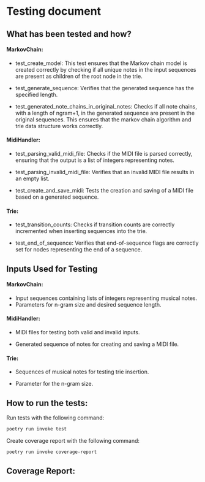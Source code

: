 # Testing document

## What has been tested and how?

#### MarkovChain:

- test_create_model: This test ensures that the Markov chain model is created correctly by checking if all unique notes in the input sequences are present as children of the root node in the trie.

- test_generate_sequence: Verifies that the generated sequence has the specified length.

- test_generated_note_chains_in_original_notes: Checks if all note chains, with a length of ngram+1, in the generated sequence are present in the original sequences. This ensures that the markov chain algorithm and trie data structure works correctly.

#### MidiHandler:

- test_parsing_valid_midi_file: Checks if the MIDI file is parsed correctly, ensuring that the output is a list of integers representing notes.

- test_parsing_invalid_midi_file: Verifies that an invalid MIDI file results in an empty list.

- test_create_and_save_midi: Tests the creation and saving of a MIDI file based on a generated sequence.

#### Trie:

- test_transition_counts: Checks if transition counts are correctly incremented when inserting sequences into the trie.

- test_end_of_sequence: Verifies that end-of-sequence flags are correctly set for nodes representing the end of a sequence.

## Inputs Used for Testing

#### MarkovChain:

- Input sequences containing lists of integers representing musical notes.
- Parameters for n-gram size and desired sequence length.

#### MidiHandler:
- MIDI files for testing both valid and invalid inputs.

- Generated sequence of notes for creating and saving a MIDI file.


#### Trie:
- Sequences of musical notes for testing trie insertion.

- Parameter for the n-gram size.

## How to run the tests:

Run tests with the following command:

```bash
poetry run invoke test
```

Create coverage report with the following command:

```bash
poetry run invoke coverage-report
```

## Coverage Report: